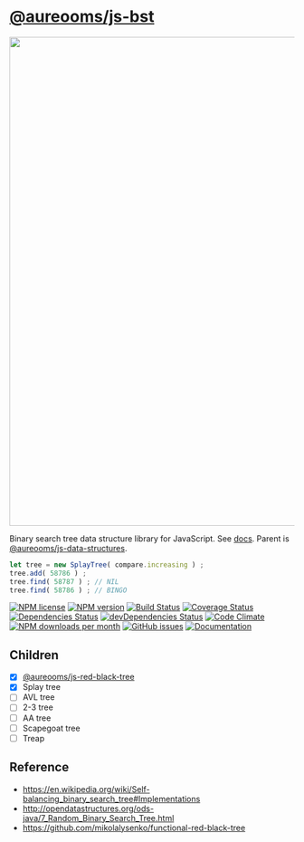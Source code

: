 [@aureooms/js-bst](https://aureooms.github.io/js-bst)
==

<img src="https://cdn.rawgit.com/aureooms/js-bst/master/media/sketch.png" width="864">

Binary search tree data structure library for JavaScript.
See [docs](https://aureooms.github.io/js-bst).
Parent is [@aureooms/js-data-structures](https://github.com/aureooms/js-data-structures).

```js
let tree = new SplayTree( compare.increasing ) ;
tree.add( 58786 ) ;
tree.find( 58787 ) ; // NIL
tree.find( 58786 ) ; // BINGO
```

[![NPM license](http://img.shields.io/npm/l/@aureooms/js-bst.svg?style=flat)](https://raw.githubusercontent.com/aureooms/js-bst/master/LICENSE)
[![NPM version](http://img.shields.io/npm/v/@aureooms/js-bst.svg?style=flat)](https://www.npmjs.org/package/@aureooms/js-bst)
[![Build Status](http://img.shields.io/travis/aureooms/js-bst.svg?style=flat)](https://travis-ci.org/aureooms/js-bst)
[![Coverage Status](http://img.shields.io/coveralls/aureooms/js-bst.svg?style=flat)](https://coveralls.io/r/aureooms/js-bst)
[![Dependencies Status](http://img.shields.io/david/aureooms/js-bst.svg?style=flat)](https://david-dm.org/aureooms/js-bst#info=dependencies)
[![devDependencies Status](http://img.shields.io/david/dev/aureooms/js-bst.svg?style=flat)](https://david-dm.org/aureooms/js-bst#info=devDependencies)
[![Code Climate](http://img.shields.io/codeclimate/github/aureooms/js-bst.svg?style=flat)](https://codeclimate.com/github/aureooms/js-bst)
[![NPM downloads per month](http://img.shields.io/npm/dm/@aureooms/js-bst.svg?style=flat)](https://www.npmjs.org/package/@aureooms/js-bst)
[![GitHub issues](http://img.shields.io/github/issues/aureooms/js-bst.svg?style=flat)](https://github.com/aureooms/js-bst/issues)
[![Documentation](https://aureooms.github.io/js-bst/badge.svg)](https://aureooms.github.io/js-bst/source.html)

## Children

  - [x] [@aureooms/js-red-black-tree](https://github.com/aureooms/js-red-black-tree)
  - [x] Splay tree
  - [ ] AVL tree
  - [ ] 2-3 tree
  - [ ] AA tree
  - [ ] Scapegoat tree
  - [ ] Treap

## Reference

  - https://en.wikipedia.org/wiki/Self-balancing_binary_search_tree#Implementations
  - http://opendatastructures.org/ods-java/7_Random_Binary_Search_Tree.html
  - https://github.com/mikolalysenko/functional-red-black-tree

